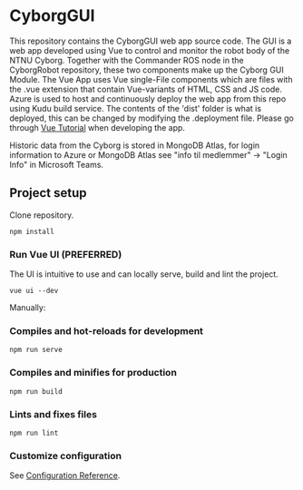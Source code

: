 # CyborgGUI

This repository contains the CyborgGUI web app source code. The GUI is a web app developed using Vue to control and monitor the robot body of the NTNU Cyborg. Together with the Commander ROS node in the CyborgRobot repository, these two components make up the Cyborg GUI Module. The Vue App uses Vue single-File components which are files with the .vue extension that contain Vue-variants of HTML, CSS and JS code. Azure is used to host and continuously deploy the web app from this repo using Kudu build service. The contents of the 'dist' folder is what is deployed, this can be changed by modifying the .deployment file. Please go through [Vue Tutorial](https://vuejs.org/v2/guide/) when developing the app.

Historic data from the Cyborg is stored in MongoDB Atlas, for login information to Azure or MongoDB Atlas see "info til medlemmer" -> "Login Info" in Microsoft Teams. 

## Project setup
Clone repository.
```
npm install
```
### Run Vue UI (PREFERRED)
The UI is intuitive to use and can locally serve, build and lint the project.
```
vue ui --dev
```

Manually:
### Compiles and hot-reloads for development
```
npm run serve
```
### Compiles and minifies for production
```
npm run build
```
### Lints and fixes files
```
npm run lint
```

### Customize configuration
See [Configuration Reference](https://cli.vuejs.org/config/).
